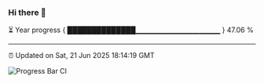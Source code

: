 ### Hi there 👋

⏳ Year progress { ██████████████▁▁▁▁▁▁▁▁▁▁▁▁▁▁▁▁ } 47.06 %

---

⏰ Updated on Sat, 21 Jun 2025 18:14:19 GMT

![Progress Bar CI](https://github.com/Shyam-Makwana/GitHub-Actions-Demo/workflows/Progress%20Bar%20CI/badge.svg)
